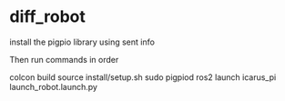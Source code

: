 # diff_robot
install the pigpio library using sent info


Then run commands in order

colcon build
source install/setup.sh
sudo pigpiod
ros2 launch icarus_pi launch_robot.launch.py 
